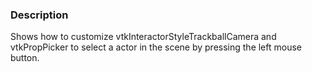 ### Description
[]([File:VTK_Examples_Python_Interaction_HighlightPickedActor.png])

Shows how to customize vtkInteractorStyleTrackballCamera and vtkPropPicker to select a actor in the scene by pressing the left mouse button.
